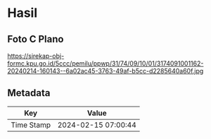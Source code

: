 # Hasil

## Foto C Plano

https://sirekap-obj-formc.kpu.go.id/5ccc/pemilu/ppwp/31/74/09/10/01/3174091001162-20240214-160143--6a02ac45-3763-49af-b5cc-d2285640a60f.jpg


## Metadata

| Key        | Value               |
| ---------- | ------------------- |
| Time Stamp | 2024-02-15 07:00:44 |



